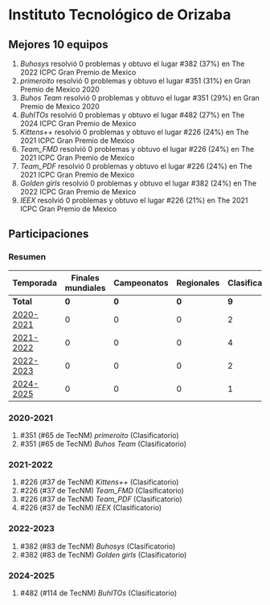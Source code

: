 ---
---

# Instituto Tecnológico de Orizaba

## Mejores 10 equipos

1. _Buhosys_ resolvió 0 problemas y obtuvo el lugar #382 (37%) en The 2022 ICPC Gran Premio de Mexico
1. _primeroito_ resolvió 0 problemas y obtuvo el lugar #351 (31%) en Gran Premio de Mexico 2020
1. _Buhos Team_ resolvió 0 problemas y obtuvo el lugar #351 (29%) en Gran Premio de Mexico 2020
1. _BuhITOs_ resolvió 0 problemas y obtuvo el lugar #482 (27%) en The 2024 ICPC Gran Premio de Mexico
1. _Kittens++_ resolvió 0 problemas y obtuvo el lugar #226 (24%) en The 2021 ICPC Gran Premio de Mexico
1. _Team_FMD_ resolvió 0 problemas y obtuvo el lugar #226 (24%) en The 2021 ICPC Gran Premio de Mexico
1. _Team_PDF_ resolvió 0 problemas y obtuvo el lugar #226 (24%) en The 2021 ICPC Gran Premio de Mexico
1. _Golden girls_ resolvió 0 problemas y obtuvo el lugar #382 (24%) en The 2022 ICPC Gran Premio de Mexico
1. _IEEX_ resolvió 0 problemas y obtuvo el lugar #226 (21%) en The 2021 ICPC Gran Premio de Mexico

## Participaciones

### Resumen

| Temporada | Finales mundiales | Campeonatos | Regionales | Clasificatorios | Equipos |
| --- | --- | --- | --- | --- | --- |
| **Total** | **0** | **0** | **0** | **9** | **9** |
| [2020-2021](#2020-2021) | 0 | 0 | 0 | 2 | 2 |
| [2021-2022](#2021-2022) | 0 | 0 | 0 | 4 | 4 |
| [2022-2023](#2022-2023) | 0 | 0 | 0 | 2 | 2 |
| [2024-2025](#2024-2025) | 0 | 0 | 0 | 1 | 1 |

### 2020-2021

1. #351 (#65 de TecNM) _primeroito_ (Clasificatorio)
1. #351 (#65 de TecNM) _Buhos Team_ (Clasificatorio)

### 2021-2022

1. #226 (#37 de TecNM) _Kittens++_ (Clasificatorio)
1. #226 (#37 de TecNM) _Team_FMD_ (Clasificatorio)
1. #226 (#37 de TecNM) _Team_PDF_ (Clasificatorio)
1. #226 (#37 de TecNM) _IEEX_ (Clasificatorio)

### 2022-2023

1. #382 (#83 de TecNM) _Buhosys_ (Clasificatorio)
1. #382 (#83 de TecNM) _Golden girls_ (Clasificatorio)

### 2024-2025

1. #482 (#114 de TecNM) _BuhITOs_ (Clasificatorio)



